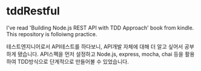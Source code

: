 # tddRestful

I've read 'Building Node.js REST API with TDD Approach' book from kindle.
This repository is folloiwng practice.

테스트엔지니어로서 API테스트를 하다보니, API개발 자체에 대해 더 알고 싶어서 공부하게 됐습니다.
API스펙을 먼저 설정하고 Node.js, express, mocha, chai 등을 활용하여 TDD방식으로 단계적으로 만들어볼 수 있었습니다.
